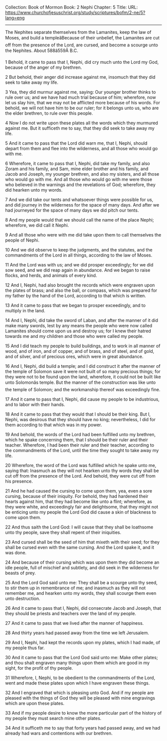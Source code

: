 Collection: Book of Mormon
Book: 2 Nephi
Chapter: 5
Title: 
URL: https://www.churchofjesuschrist.org/study/scriptures/bofm/2-ne/5?lang=eng

---

The Nephites separate themselves from the Lamanites, keep the law of Moses, and build a templeâBecause of their unbelief, the Lamanites are cut off from the presence of the Lord, are cursed, and become a scourge unto the Nephites. About 588â559Â B.C.

1 Behold, it came to pass that I, Nephi, did cry much unto the Lord my God, because of the anger of my brethren.

2 But behold, their anger did increase against me, insomuch that they did seek to take away my life.

3 Yea, they did murmur against me, saying: Our younger brother thinks to rule over us; and we have had much trial because of him; wherefore, now let us slay him, that we may not be afflicted more because of his words. For behold, we will not have him to be our ruler; for it belongs unto us, who are the elder brethren, to rule over this people.

4 Now I do not write upon these plates all the words which they murmured against me. But it sufficeth me to say, that they did seek to take away my life.

5 And it came to pass that the Lord did warn me, that I, Nephi, should depart from them and flee into the wilderness, and all those who would go with me.

6 Wherefore, it came to pass that I, Nephi, did take my family, and also Zoram and his family, and Sam, mine elder brother and his family, and Jacob and Joseph, my younger brethren, and also my sisters, and all those who would go with me. And all those who would go with me were those who believed in the warnings and the revelations of God; wherefore, they did hearken unto my words.

7 And we did take our tents and whatsoever things were possible for us, and did journey in the wilderness for the space of many days. And after we had journeyed for the space of many days we did pitch our tents.

8 And my people would that we should call the name of the place Nephi; wherefore, we did call it Nephi.

9 And all those who were with me did take upon them to call themselves the people of Nephi.

10 And we did observe to keep the judgments, and the statutes, and the commandments of the Lord in all things, according to the law of Moses.

11 And the Lord was with us; and we did prosper exceedingly; for we did sow seed, and we did reap again in abundance. And we began to raise flocks, and herds, and animals of every kind.

12 And I, Nephi, had also brought the records which were engraven upon the plates of brass; and also the ball, or compass, which was prepared for my father by the hand of the Lord, according to that which is written.

13 And it came to pass that we began to prosper exceedingly, and to multiply in the land.

14 And I, Nephi, did take the sword of Laban, and after the manner of it did make many swords, lest by any means the people who were now called Lamanites should come upon us and destroy us; for I knew their hatred towards me and my children and those who were called my people.

15 And I did teach my people to build buildings, and to work in all manner of wood, and of iron, and of copper, and of brass, and of steel, and of gold, and of silver, and of precious ores, which were in great abundance.

16 And I, Nephi, did build a temple; and I did construct it after the manner of the temple of Solomon save it were not built of so many precious things; for they were not to be found upon the land, wherefore, it could not be built like unto Solomonâs temple. But the manner of the construction was like unto the temple of Solomon; and the workmanship thereof was exceedingly fine.

17 And it came to pass that I, Nephi, did cause my people to be industrious, and to labor with their hands.

18 And it came to pass that they would that I should be their king. But I, Nephi, was desirous that they should have no king; nevertheless, I did for them according to that which was in my power.

19 And behold, the words of the Lord had been fulfilled unto my brethren, which he spake concerning them, that I should be their ruler and their teacher. Wherefore, I had been their ruler and their teacher, according to the commandments of the Lord, until the time they sought to take away my life.

20 Wherefore, the word of the Lord was fulfilled which he spake unto me, saying that: Inasmuch as they will not hearken unto thy words they shall be cut off from the presence of the Lord. And behold, they were cut off from his presence.

21 And he had caused the cursing to come upon them, yea, even a sore cursing, because of their iniquity. For behold, they had hardened their hearts against him, that they had become like unto a flint; wherefore, as they were white, and exceedingly fair and delightsome, that they might not be enticing unto my people the Lord God did cause a skin of blackness to come upon them.

22 And thus saith the Lord God: I will cause that they shall be loathsome unto thy people, save they shall repent of their iniquities.

23 And cursed shall be the seed of him that mixeth with their seed; for they shall be cursed even with the same cursing. And the Lord spake it, and it was done.

24 And because of their cursing which was upon them they did become an idle people, full of mischief and subtlety, and did seek in the wilderness for beasts of prey.

25 And the Lord God said unto me: They shall be a scourge unto thy seed, to stir them up in remembrance of me; and inasmuch as they will not remember me, and hearken unto my words, they shall scourge them even unto destruction.

26 And it came to pass that I, Nephi, did consecrate Jacob and Joseph, that they should be priests and teachers over the land of my people.

27 And it came to pass that we lived after the manner of happiness.

28 And thirty years had passed away from the time we left Jerusalem.

29 And I, Nephi, had kept the records upon my plates, which I had made, of my people thus far.

30 And it came to pass that the Lord God said unto me: Make other plates; and thou shalt engraven many things upon them which are good in my sight, for the profit of thy people.

31 Wherefore, I, Nephi, to be obedient to the commandments of the Lord, went and made these plates upon which I have engraven these things.

32 And I engraved that which is pleasing unto God. And if my people are pleased with the things of God they will be pleased with mine engravings which are upon these plates.

33 And if my people desire to know the more particular part of the history of my people they must search mine other plates.

34 And it sufficeth me to say that forty years had passed away, and we had already had wars and contentions with our brethren.
